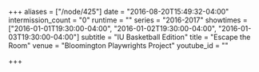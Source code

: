 +++
aliases = ["/node/425"]
date = "2016-08-20T15:49:32-04:00"
intermission_count = "0"
runtime = ""
series = "2016-2017"
showtimes = ["2016-01-01T19:30:00-04:00", "2016-01-02T19:30:00-04:00", "2016-01-03T19:30:00-04:00"]
subtitle = "IU Basketball Edition"
title = "Escape the Room"
venue = "Bloomington Playwrights Project"
youtube_id = ""

+++
